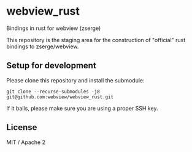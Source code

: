 # webview_rust
Bindings in rust for webview (zserge)

This repository is the staging area for the construction of "official" rust bindings to zserge/webview.

## Setup for development
Please clone this repository and install the submodule:
```
git clone --recurse-submodules -j8 git@github.com:webview/webview_rust.git
```

If it bails, please make sure you are using a proper SSH key. 

## License
MIT / Apache 2
